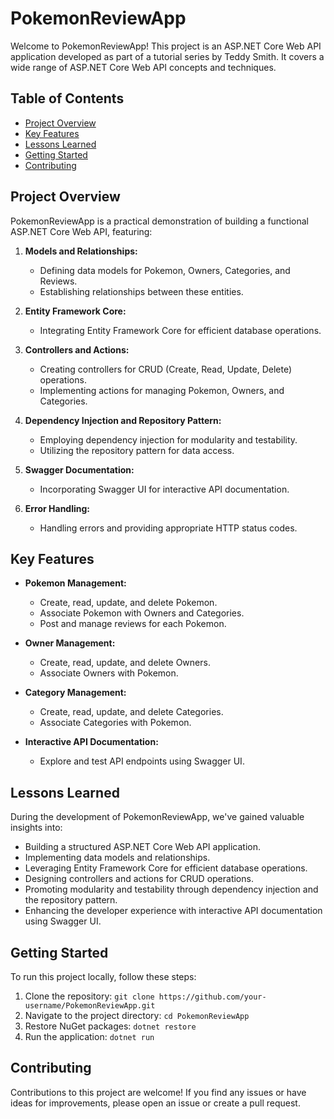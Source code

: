 # PokemonReviewApp

Welcome to PokemonReviewApp! This project is an ASP.NET Core Web API application developed as part of a tutorial series by Teddy Smith. It covers a wide range of ASP.NET Core Web API concepts and techniques.

## Table of Contents
- [Project Overview](#project-overview)
- [Key Features](#key-features)
- [Lessons Learned](#lessons-learned)
- [Getting Started](#getting-started)
- [Contributing](#contributing)

## Project Overview
<a name="project-overview"></a>
PokemonReviewApp is a practical demonstration of building a functional ASP.NET Core Web API, featuring:

1. **Models and Relationships:**
   - Defining data models for Pokemon, Owners, Categories, and Reviews.
   - Establishing relationships between these entities.

2. **Entity Framework Core:**
   - Integrating Entity Framework Core for efficient database operations.

3. **Controllers and Actions:**
   - Creating controllers for CRUD (Create, Read, Update, Delete) operations.
   - Implementing actions for managing Pokemon, Owners, and Categories.

4. **Dependency Injection and Repository Pattern:**
   - Employing dependency injection for modularity and testability.
   - Utilizing the repository pattern for data access.

5. **Swagger Documentation:**
   - Incorporating Swagger UI for interactive API documentation.

6. **Error Handling:**
   - Handling errors and providing appropriate HTTP status codes.

## Key Features
<a name="key-features"></a>
- **Pokemon Management:**
   - Create, read, update, and delete Pokemon.
   - Associate Pokemon with Owners and Categories.
   - Post and manage reviews for each Pokemon.

- **Owner Management:**
   - Create, read, update, and delete Owners.
   - Associate Owners with Pokemon.

- **Category Management:**
   - Create, read, update, and delete Categories.
   - Associate Categories with Pokemon.

- **Interactive API Documentation:**
   - Explore and test API endpoints using Swagger UI.

## Lessons Learned
<a name="lessons-learned"></a>
During the development of PokemonReviewApp, we've gained valuable insights into:

- Building a structured ASP.NET Core Web API application.
- Implementing data models and relationships.
- Leveraging Entity Framework Core for efficient database operations.
- Designing controllers and actions for CRUD operations.
- Promoting modularity and testability through dependency injection and the repository pattern.
- Enhancing the developer experience with interactive API documentation using Swagger UI.

## Getting Started
<a name="getting-started"></a>
To run this project locally, follow these steps:

1. Clone the repository: `git clone https://github.com/your-username/PokemonReviewApp.git`
2. Navigate to the project directory: `cd PokemonReviewApp`
3. Restore NuGet packages: `dotnet restore`
4. Run the application: `dotnet run`

## Contributing
<a name="contributing"></a>
Contributions to this project are welcome! If you find any issues or have ideas for improvements, please open an issue or create a pull request.

